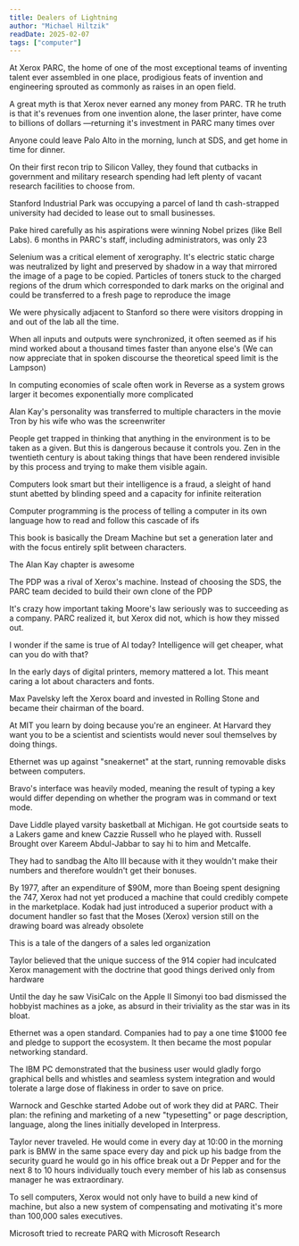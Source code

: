 ```yaml
---
title: Dealers of Lightning
author: "Michael Hiltzik"
readDate: 2025-02-07
tags: ["computer"]
---
```


At Xerox PARC, the home of one of the most exceptional teams of inventing talent ever assembled in one place, prodigious feats of invention and engineering sprouted as commonly as raises in an open field.

A great myth is that Xerox never earned any money from PARC. TR he truth is that it's revenues from one invention alone, the laser printer, have come to billions of dollars —returning it's investment in PARC many times over

Anyone could leave Palo Alto in the morning, lunch at SDS, and get home in time for dinner.

On their first recon trip to Silicon Valley, they found that cutbacks in government and military research spending had left plenty of vacant research facilities to choose from.

Stanford Industrial Park was occupying a parcel of land th cash-strapped university had decided to lease out to small businesses.

Pake hired carefully as his aspirations were winning Nobel prizes (like Bell Labs). 6 months in PARC's staff, including administrators, was only 23

Selenium was a critical element of xerography. It's electric static charge was neutralized by light and preserved by shadow in a way that mirrored the image of a page to be copied. Particles of toners stuck to the charged regions of the drum which corresponded to dark marks on the original and could be transferred to a fresh page to reproduce the image

We were physically adjacent to Stanford so there were visitors dropping in and out of the lab all the time.

When all inputs and outputs were synchronized, it often seemed as if his mind worked about a thousand times faster than anyone else's (We can now appreciate that in spoken discourse the theoretical speed limit is the Lampson)

In computing economies of scale often work in Reverse as a system grows larger it becomes exponentially more complicated

Alan Kay's personality was transferred to multiple characters in the movie Tron by his wife who was the screenwriter

People get trapped in thinking that anything in the environment is to be taken as a given. But this is dangerous because it controls you. Zen in the twentieth century is about taking things that have been rendered invisible by this process and trying to make them visible again.

Computers look smart but their intelligence is a fraud, a sleight of hand stunt abetted by blinding speed and a capacity for infinite reiteration

Computer programming is the process of telling a computer in its own language how to read and follow this cascade of ifs

This book is basically the Dream Machine but set a generation later and with the focus entirely split between characters.

The Alan Kay chapter is awesome

The PDP was a rival of Xerox's machine. Instead of choosing the SDS, the PARC team decided to build their own clone of the PDP

It's crazy how important taking Moore's law seriously was to succeeding as a company. PARC realized it, but Xerox did not, which is how they missed out.

I wonder if the same is true of AI today? Intelligence will get cheaper, what can you do with that?

In the early days of digital printers, memory mattered a lot. This meant caring a lot about characters and fonts.

Max Pavelsky left the Xerox board and invested in Rolling Stone and became their chairman of the board.

At MIT you learn by doing because you're an engineer. At Harvard they want you to be a scientist and scientists would never soul themselves by doing things.

Ethernet was up against "sneakernet" at the start, running removable disks between computers.

Bravo's interface was heavily moded, meaning the result of typing a key would differ depending on whether the program was in command or text mode.

Dave Liddle played varsity basketball at Michigan. He got courtside seats to a Lakers game and knew Cazzie Russell who he played with. Russell Brought over Kareem Abdul-Jabbar to say hi to him and Metcalfe.

They had to sandbag the Alto III because with it they wouldn't make their numbers and therefore wouldn't get their bonuses.

By 1977, after an expenditure of $90M, more than Boeing spent designing the 747, Xerox had not yet produced a machine that could credibly compete in the marketplace. Kodak had just introduced a superior product with a document handler so fast that the Moses (Xerox) version still on the drawing board was already obsolete

This is a tale of the dangers of a sales led organization

Taylor believed that the unique success of the 914 copier had inculcated Xerox management with the doctrine that good things derived only from hardware

Until the day he saw VisiCalc on the Apple II Simonyi too bad dismissed the hobbyist machines as a joke, as absurd in their triviality as the star was in its bloat.

Ethernet was a open standard. Companies had to pay a one time $1000 fee and pledge to support the ecosystem. It then became the most popular networking standard.

The IBM PC demonstrated that the business user would gladly forgo graphical bells and whistles and seamless system integration and would tolerate a large dose of flakiness in order to save on price.

Warnock and Geschke started Adobe out of work they did at PARC. Their plan: the refining and marketing of a new "typesetting" or page description, language, along the lines initially developed in Interpress.

Taylor never traveled. He would come in every day at 10:00 in the morning park is BMW in the same space every day and pick up his badge from the security guard he would go in his office break out a Dr Pepper and for the next 8 to 10 hours individually touch every member of his lab as consensus manager he was extraordinary.

To sell computers, Xerox would not only have to build a new kind of machine, but also a new system of compensating and motivating it's more than 100,000 sales executives.

Microsoft tried to recreate PARQ with Microsoft Research

